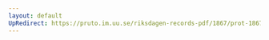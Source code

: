 ```yaml
---
layout: default
UpRedirect: https://pruto.im.uu.se/riksdagen-records-pdf/1867/prot-1867--fk--122/prot-1867--fk--122_019.pdf
---
```

